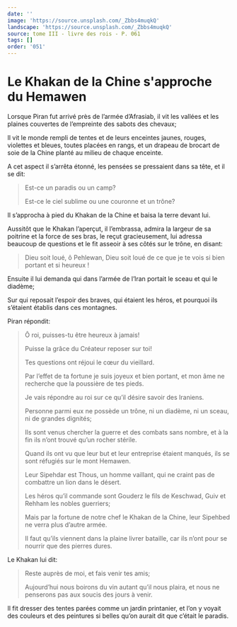 ```yaml
---
date: ''
image: 'https://source.unsplash.com/_Zbbs4muqkQ'
landscape: 'https://source.unsplash.com/_Zbbs4muqkQ'
source: tome III - livre des rois - P. 061
tags: []
order: '051'
---
```


# Le Khakan de la Chine s'approche du Hemawen

Lorsque Piran fut arrivé près de l’armée d’Afrasiab, il vit les vallées et les plaines couvertes de l’empreinte des sabots des chevaux;

Il vit le monde rempli de tentes et de leurs enceintes jaunes, rouges, violettes et bleues, toutes placées en rangs, et un drapeau de brocart de soie de la Chine planté au milieu de chaque enceinte.

A cet aspect il s’arrêta étonné, les pensées se pressaient dans sa tête, et il se dit:

> Est-ce un paradis ou un camp?
>
> Est-ce le ciel sublime ou une couronne et un trône?

Il s’approcha à pied du Khakan de la Chine et baisa la terre devant lui.

Aussitôt que le Khakan l’aperçut, il l’embrassa, admira la largeur de sa poitrine et la force de ses bras, le reçut gracieusement, lui adressa beaucoup de questions et le fit asseoir à ses côtés sur le trône, en disant:

> Dieu soit loué, ô Pehlewan, Dieu soit loué de ce que je te vois si bien portant et si heureux !

Ensuite il lui demanda qui dans l’armée de l’lran portait le sceau et qui le diadème;

Sur qui reposait l’espoir des braves, qui étaient les héros, et pourquoi ils s’étaient établis dans ces montagnes.

Piran répondit:

> Ô roi, puisses-tu être heureux à jamais!
>
> Puisse la grâce du Créateur reposer sur toi!
>
> Tes questions ont réjoui le cœur du vieillard.
>
> Par l’effet de ta fortune je suis joyeux et bien portant, et mon âme ne recherche que la poussière de tes pieds.
>
> Je vais répondre au roi sur ce qu’il désire savoir des Iraniens.
>
> Personne parmi eux ne possède un trône, ni un diadème, ni un sceau, ni de grandes dignités;
>
> Ils sont venus chercher la guerre et des combats sans nombre, et à la fin ils n’ont trouvé qu’un rocher stérile.
>
> Quand ils ont vu que leur but et leur entreprise étaient manqués, ils se sont réfugiés sur le mont Hemawen.
>
> Leur Sipehdar est Thous, un homme vaillant, qui ne craint pas de combattre un lion dans le désert.
>
> Les héros qu’il commande sont Gouderz le fils de Keschwad, Guiv et Rehham les nobles guerriers;
>
> Mais par la fortune de notre chef le Khakan de la Chine, leur Sipehbed ne verra plus d’autre armée.
>
> Il faut qu’ils viennent dans la plaine livrer bataille, car ils n’ont pour se nourrir que des pierres dures.

Le Khakan lui dit:

> Reste auprès de moi, et fais venir tes amis;
>
> Aujourd’hui nous boirons du vin autant qu’il nous plaira, et nous ne penserons pas aux soucis des jours à venir.

Il fit dresser des tentes parées comme un jardin printanier, et l’on y voyait des couleurs et des peintures si belles qu’on aurait dit que c’était le paradis.
